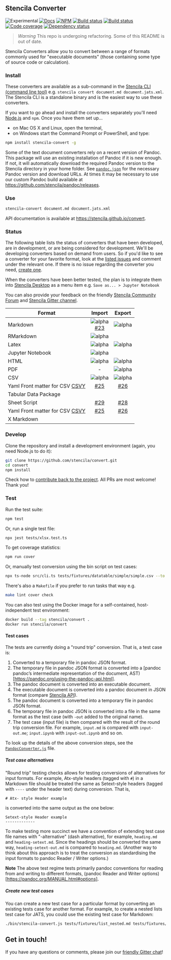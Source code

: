 ## Stencila Converter

![Experimental](https://img.shields.io/badge/status-experimental-orange.svg)
[![Docs](https://img.shields.io/badge/docs-latest-blue.svg)](https://stencila.github.io/convert)
[![NPM](http://img.shields.io/npm/v/stencila-convert.svg?style=flat)](https://www.npmjs.com/package/stencila-convert)
[![Build status](https://travis-ci.org/stencila/convert.svg?branch=master)](https://travis-ci.org/stencila/convert)
[![Build status](https://ci.appveyor.com/api/projects/status/f1hx694pxm0fyqni?svg=true)](https://ci.appveyor.com/project/nokome/convert)
[![Code coverage](https://codecov.io/gh/stencila/convert/branch/master/graph/badge.svg)](https://codecov.io/gh/stencila/convert)
[![Dependency status](https://david-dm.org/stencila/convert.svg)](https://david-dm.org/stencila/convert)

> _Warning_ This repo is undergoing refactoring. Some of this README is out of date.

Stencila Converters allow you to convert between a range of formats commonly used for "executable documents" (those containing some type of source code or calculation).

### Install

These converters are available as a sub-command in the [Stencila CLI (command line tool)](https://github.com/stencila/cli) e.g. `stencila convert document.md document.jats.xml`. The Stencila CLI is a standalone binary and is the easiest way to use these converters.

If you want to go ahead and install the converters separately you'll need [Node.js](https://nodejs.org/en/download/) and `npm`. Once you have them set up...

- on Mac OS X and Linux, open the terminal,
- on Windows start the Command Prompt or PowerShell, and type:

```bash
npm install stencila-convert -g
```

Some of the text document converters rely on a recent version of Pandoc. This package will use an existing installation of Pandoc if it is new enough. If not, it will automatically download the required Pandoc version to the Stencila directory in your home folder. See [`pandoc.json`](src/helpers/pandoc.json) for the necessary Pandoc version and download URLs. At times it may be necessary to use our custom Pandoc build available at https://github.com/stencila/pandoc/releases.

### Use

```bash
stencila-convert document.md document.jats.xml
```

API documentation is available at https://stencila.github.io/convert.

### Status

The following table lists the status of converters that have been developed, are in development, or are being considered for development.
We'll be developing converters based on demand from users. So if you'd like to see a converter for your favorite format, look at the [listed issues](https://github.com/stencila/convert/issues) and comment under the relevant one. If there is no
issue regarding the converter you need, [create one](https://github.com/stencila/convert/issues/new).

When the converters have been better tested, the plan is to integrate them into [Stencila Desktop](https://github.com/stencila/desktop) as a menu item e.g. `Save as... > Jupyter Notebook`

You can also provide your feedback on the friendly [Stencila Community Forum](https://community.stenci.la)
and [Stencila Gitter channel](https://gitter.im/stencila/stencila).


Format          | Import                                                           | Export
--------------- | :--------------------------------------------------------------: | :--------------------------------------------------------------:                                                                 |
Markdown        |![alpha](https://img.shields.io/badge/status-alpha-red.svg) <br/> [#23](https://github.com/stencila/convert/issues/23)      |![alpha](https://img.shields.io/badge/status-alpha-red.svg)
RMarkdown       |![alpha](https://img.shields.io/badge/status-alpha-red.svg)       |
Latex           |![alpha](https://img.shields.io/badge/status-alpha-red.svg)       |![alpha](https://img.shields.io/badge/status-alpha-red.svg)
Jupyter Notebook|![alpha](https://img.shields.io/badge/status-alpha-red.svg)       |
HTML            |![alpha](https://img.shields.io/badge/status-alpha-red.svg)       |![alpha](https://img.shields.io/badge/status-alpha-red.svg)
PDF             |-                                                                 |![alpha](https://img.shields.io/badge/status-alpha-red.svg)                                                               |
CSV             |![alpha](https://img.shields.io/badge/status-alpha-red.svg)       |![alpha](https://img.shields.io/badge/status-alpha-red.svg)
Yaml Front matter for CSV [CSVY](http://csvy.org/)            |    [#25](https://github.com/stencila/convert/issues/25)                                                              | [#26](https://github.com/stencila/convert/issues/26)
Tabular Data Package |                                                             |
Sheet Script    |  [#29](https://github.com/stencila/convert/issues/29)  | [#28](https://github.com/stencila/convert/issues/28)
Yaml Front matter for CSV [CSVY](http://csvy.org/) |  [#25](https://github.com/stencila/convert/issues/25)   |   [#26](https://github.com/stencila/convert/issues/26)
X Markdown | |

### Develop

Clone the repository and install a development environment (again, you need Node.js to do it):

```bash
git clone https://github.com/stencila/convert.git
cd convert
npm install
```

Check how to [contribute back to the project](https://github.com/stencila/convert/blob/master/CONTRIBUTING.md). All PRs are most welcome! Thank you!

### Test

Run the test suite:

```bash
npm test
```

Or, run a single test file:

```bash
npx jest tests/xlsx.test.ts
```

To get coverage statistics:

```bash
npm run cover
```

Or, manually test conversion using the bin script on test cases:

```bash
npx ts-node src/cli.ts tests/fixtures/datatable/simple/simple.csv --to yaml
```

There's also a `Makefile` if you prefer to run tasks that way e.g.

```bash
make lint cover check
```

You can also test using the Docker image for a self-contained, host-independent test environment:

```bash
docker build --tag stencila/convert .
docker run stencila/convert
```

#### Test cases

The tests are currently doing a "round trip" conversion. That is, a test case is:

1. Converted to a temporary file in pandoc JSON format.
2. The temporary file in pandoc JSON format is converted into
   a [pandoc pandoc’s intermediate representation of the document, AST)[https://pandoc.org/using-the-pandoc-api.html].
3. The pandoc document is converted into an executable document.
4. The executable document is converted into a pandoc document in JSON format
   (compare [Stencila API](https://github.com/stencila/specs)).
5. The pandoc document is converted into a temporary file in pandoc JSON format.
6. The temporary file in pandoc JSON is converted into a file in the same format
   as the test case (with `-out` added to the original name).
7. The test case (input file) is then compared with the result of the
   round trip conversion file. For example, `input.md` is compared with `input-out.me`; `input.ipynb` with `input-out.ipynb` and so on.

To look up the details of the above conversion steps, see the
[`PandocConverter.js`](https://github.com/stencila/convert/blob/master/src/PandocConverter.js) file.

##### Test case alternatives

"Round trip" testing checks allows for testing conversions of alternatives for
input formats. For example, Atx-style headers (tagged with `#`) in a Markdown file should be treated the same as Setext-style headers (tagged with `----` under the header text) during conversion. That is,

```
# Atx- style Header example
```

is converted into the same output as the one below:

```
Setext-style Header example
-------------
```

To make testing more succinct we have a convention of extending test case file names with "-alternative" (dash alternative), for example, `heading.md` and `heading-setext.md`. Since the headings should be converted the same way,
`heading-setext-out.md` is compared to `heading.md`.
(Another way to think about this approach is to treat the conversion as
standardising the input formats to pandoc Reader / Writer options.)

**Note** The above test regime tests primarily pandoc conventions for
reading from and writing to different formats, (pandoc Reader and Writer options)[https://pandoc.org/MANUAL.html#options].

##### Create new test cases

You can create a new test case for a particular format by converting an existing tests case for another format. For example, to create a nested lists test case for JATS, you could use the existing test case for Markdown:

```bash
./bin/stencila-convert.js tests/fixtures/list_nested.md tests/fixtures/list_nested.jats.xml
```

## Get in touch!

If you have any questions or comments, please join our [friendly Gitter chat](https://gitter.im/stencila/stencila)!
